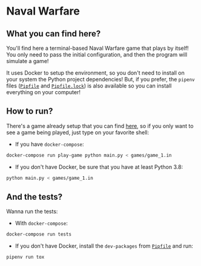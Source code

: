 # Naval Warfare

## What you can find here?

You'll find here a terminal-based Naval Warfare game that plays by itself! You only need to pass the initial configuration, and then the program will simulate a game!

It uses Docker to setup the environment, so you don't need to install on your system the Python project dependencies! But, if you prefer, the `pipenv` files ([`Pipfile`](Pipfile) and [`Pipfile.lock`](Pipfile.lock)) is also available so you can install everything on your computer!

## How to run?

There's a game already setup that you can find [here](games/game_1.in), so if you only want to see a game being played, just type on your favorite shell:

- If you have `docker-compose`:

```bash
docker-compose run play-game python main.py < games/game_1.in
```

- If you don't have Docker, be sure that you have at least Python 3.8:

```bash
python main.py < games/game_1.in
```

## And the tests?

Wanna run the tests:

- With `docker-compose`:

```bash
docker-compose run tests
```

- If you don't have Docker, install the `dev-packages` from [`Pipfile`](Pipfile) and run:

```bash
pipenv run tox
```